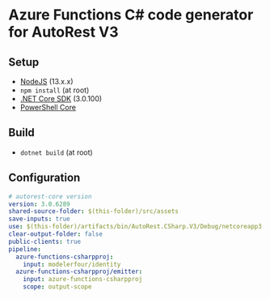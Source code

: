 # Azure Functions C# code generator for AutoRest V3

## Setup
- [NodeJS](https://nodejs.org/en/) (13.x.x)
- `npm install` (at root)
- [.NET Core SDK](https://dotnet.microsoft.com/download/dotnet-core/3.0) (3.0.100)
- [PowerShell Core](https://github.com/PowerShell/PowerShell/releases/latest)

## Build
- `dotnet build` (at root)

## Configuration
```yaml
# autorest-core version
version: 3.0.6289
shared-source-folder: $(this-folder)/src/assets
save-inputs: true
use: $(this-folder)/artifacts/bin/AutoRest.CSharp.V3/Debug/netcoreapp3.0/
clear-output-folder: false
public-clients: true
pipeline:
  azure-functions-csharpproj:
    input: modelerfour/identity
  azure-functions-csharpproj/emitter:
    input: azure-functions-csharpproj
    scope: output-scope
```
